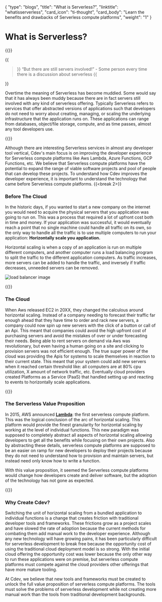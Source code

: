 {
    "type": "blogs",
    "title": "What is Serverless?",
    "linktitle": "whatisserverless", 
    "card_icon": "ti-thought",
    "card_body": "Learn the benefits and drawbacks of Serverless compute platforms",
    "weight": "1"
}

# What is Serverless?
{{<break>}}

{{<blockquote>}}
“But there are still servers involved!” - Some person every time there is a discussion about serverless
{{</blockquote>}}

Overtime the meaning of Serverless has become muddied. Some would say that it has always been muddy because there are in fact servers still involved with any kind of serverless offering. Typically Serverless refers to services that offer abstracted versions of applications such that developers do not need to worry about creating, managing, or scaling the underlying infrastructure that the application runs on. These applications can range from databases, object/file storage, compute, and as time passes, almost any tool developers use.

{{<break>}}

Although there are interesting Serverless services in almost any developer tool vertical, Cdev's main focus is on improving the developer experience for Serverless compute platforms like Aws Lambda, Azure Functions, GCP Functions, etc. We believe that Serverless compute platforms have the potential to expand the range of viable software projects and pool of people that can develop these projects. To understand how Cdev improves the developer experience, it is important to understand the technology that came before Serverless compute platforms. 
{{<break 2>}}

### Before The Cloud 
In the historic days, if you wanted to start a new company on the internet you would need to acquire the physical servers that you application was going to run on. This was a process that required a lot of upfront cost both in time and money. If your application was successful, it would eventually reach a point that no single machine could handle all traffic on its own, so the only way to handle all the traffic is to use multiple computers to run your application: **Horizontally scale you application.**

Horizontal scaling is when a copy of an application is run on multiple different computers, and another computer runs a load balancing program to split the traffic to the different application computers. As traffic increases, more servers can be added to handle the traffic, and inversely if traffic decreases, unneeded servers can be removed. 

![load balancer image](/diagrams/load_balancer.svg)

{{<break>}}

### The Cloud
When Aws released EC2 in 20XX, they changed the calculous around horizontal scaling. Instead of a company needing to forecast their traffic far enough ahead that they have time to order and rack new servers, a company could now spin up new servers with the click of a button or call of an Api. This meant that companies could avoid the high upfront cost of purchasing servers and avoid the mistakes of over or under forecasting their needs. Being able to rent servers on demand via Aws was revolutionary, but even having a human going on a site and clicking to provision servers was not efficient enough. The true super power of the cloud was providing the Apis for systems to scale themselves in reaction to their current state. This meant that your system could add new servers when it reached certain threshold like: all computers are at 80% cpu utilization, X amount of network traffic, etc. Eventually cloud providers created Platforms as a Service (PaaS) that handled setting up and reacting to events to horizontally scale applications. 

{{<break>}}



### The Serverless Value Proposition

In 2015, AWS announced **[Lambda](https://www.youtube.com/watch?v=9eHoyUVo-yg&ab_channel=AmazonWebServices)**: the first serverless compute platform. This was the logical conclusion of the arc of horizontal scaling. This platform would provide the finest granularity for horizontal scaling by working at the level of individual functions. This new paradigm was supposed to completely abstract all aspects of horizontal scaling allowing developers to get all the benefits while focusing on their own projects. Also by abstracting these details, serverless compute platforms are supposed to be an easier on ramp for new developers to deploy their projects because they do not need to understand how to provision and maintain servers, but instead need only know how to write a function. 

With this value proposition, it seemed the Serverless compute platforms would change how developers create and deliver software, but the adoption of the technology has not gone as expected. 


{{<break>}}

### Why Create Cdev?

Switching the unit of horizontal scaling from a bundled application to individual functions is a change that creates friction with traditional developer tools and frameworks. These frictions grow as a project scales and have slowed the rate of adoption because the current methods for combating them add manual work to the developer experience. Although any new technology will have growing pains, it has been particularly difficult for serverless development to break free because the opportunity cost of using the traditional cloud deployment model is so strong. With the initial cloud offering the opportunity cost was lower because the only other way to run these applications were on premise, but serverless compute platforms must compete against the cloud providers other offerings that have more mature tooling. 


At Cdev, we believe that new tools and frameworks must be created to unlock the full value proposition of serverless compute platforms. The tools must solve the problems of serverless development while not creating more manual work than the tools from traditional development backgrounds. 

